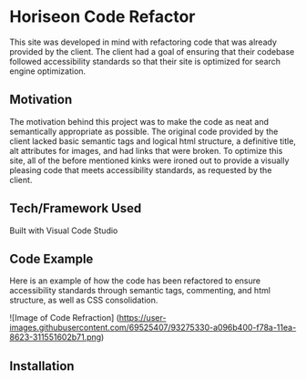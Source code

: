 # Horiseon Code Refactor
This site was developed in mind with refactoring code that was already provided by the client. The client had a goal of ensuring that their codebase followed accessibility standards so that their site is optimized for search engine optimization.
## Motivation
The motivation behind this project was to make the code as neat and semantically appropriate as possible. The original code provided by the client lacked basic semantic tags and logical html structure, a definitive title, alt attributes for images, and had links that were broken. To optimize this site, all of the before mentioned kinks were ironed out to provide a visually pleasing code that meets accessibility standards, as requested by the client.
## Tech/Framework Used
Built with Visual Code Studio
## Code Example
Here is an example of how the code has been refactored to ensure accessibility standards through semantic tags, commenting, and html structure, as well as CSS consolidation.

![Image of Code Refraction] (https://user-images.githubusercontent.com/69525407/93275330-a096b400-f78a-11ea-8623-311551602b71.png)

## Installation
